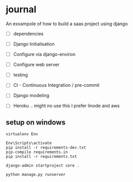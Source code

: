# journal
An exxampole of how to build a saas project using django

* [ ] dependencies
* [ ] Django Initialisation
* [ ] Configure via django-environ
* [ ] Configure web server
* [ ] testing
* [ ] CI - Continuous Integration / pre-commit
* [ ] Django modeling
* [ ] Heroku  .. might no use this I prefer linode and aws


## setup on windows

```
virtualenv Env

Env\Scripts\activate
pip install -r requirements-dev.txt 
pip-compile requirements.in
pip install -r requirements.txt

django-admin startproject core .

python manage.py runserver
```
[comment]: # (this is where all the develoment tools go)




